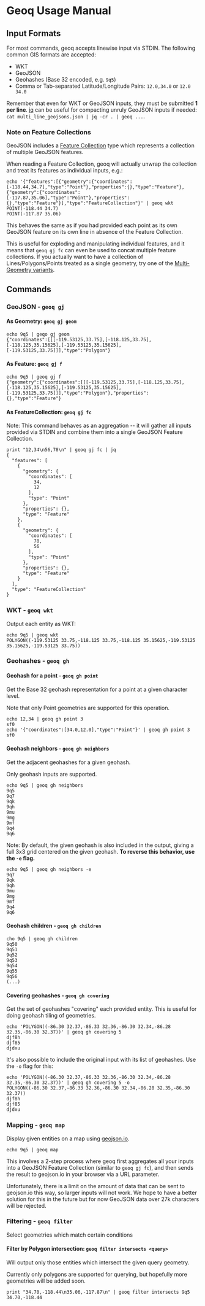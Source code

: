 # Geoq Usage Manual

## Input Formats

For most commands, geoq accepts linewise input via STDIN. The following common GIS formats are accepted:

* WKT
* GeoJSON
* Geohashes (Base 32 encoded, e.g. `9q5`)
* Comma or Tab-separated Latitude/Longitude Pairs: `12.0,34.0` or `12.0	34.0`

Remember that even for WKT or GeoJSON inputs, they must be submitted **1 per line**. [jq](https://stedolan.github.io/jq/) can be useful for compacting unruly GeoJSON inputs if needed: `cat multi_line_geojsons.json | jq -cr . | geoq ...`.

### Note on Feature Collections

GeoJSON includes a [Feature Collection](https://macwright.org/2015/03/23/geojson-second-bite.html#featurecollection) type which represents a collection of multiple GeoJSON features.

When reading a Feature Collection, geoq will actually unwrap the collection and treat its features as individual inputs, e.g.:

```
echo '{"features":[{"geometry":{"coordinates":[-118.44,34.7],"type":"Point"},"properties":{},"type":"Feature"},{"geometry":{"coordinates":[-117.87,35.06],"type":"Point"},"properties":{},"type":"Feature"}],"type":"FeatureCollection"}' | geoq wkt
POINT(-118.44 34.7)
POINT(-117.87 35.06)
```

This behaves the same as if you had provided each point as its own GeoJSON feature on its own line in absence of the Feature Collection.

This is useful for exploding and manipulating individual features, and it means that `geoq gj fc` can even be used to concat multiple feature collections. If you actually want to have a collection of Lines/Polygons/Points treated as a single geometry, try one of the [Multi- Geometry variants](https://macwright.org/2015/03/23/geojson-second-bite.html#multi-geometries).

## Commands

### GeoJSON - `geoq gj`

#### As Geometry: `geoq gj geom`

```
echo 9q5 | geqo gj geom
{"coordinates":[[[-119.53125,33.75],[-118.125,33.75],[-118.125,35.15625],[-119.53125,35.15625],[-119.53125,33.75]]],"type":"Polygon"}
```

#### As Feature: `geoq gj f`

```
echo 9q5 | geoq gj f
{"geometry":{"coordinates":[[[-119.53125,33.75],[-118.125,33.75],[-118.125,35.15625],[-119.53125,35.15625],[-119.53125,33.75]]],"type":"Polygon"},"properties":{},"type":"Feature"}
```

#### As FeatureCollection: `geoq gj fc`

Note: This command behaves as an aggregation -- it will gather all inputs provided via STDIN and combine them into a single GeoJSON Feature Collection.

```
print "12,34\n56,78\n" | geoq gj fc | jq
{
  "features": [
    {
      "geometry": {
        "coordinates": [
          34,
          12
        ],
        "type": "Point"
      },
      "properties": {},
      "type": "Feature"
    },
    {
      "geometry": {
        "coordinates": [
          78,
          56
        ],
        "type": "Point"
      },
      "properties": {},
      "type": "Feature"
    }
  ],
  "type": "FeatureCollection"
}
```

### WKT - `geoq wkt`

Output each entity as WKT:

```
echo 9q5 | geoq wkt
POLYGON((-119.53125 33.75,-118.125 33.75,-118.125 35.15625,-119.53125 35.15625,-119.53125 33.75))
```

### Geohashes - `geoq gh`

#### Geohash for a point - `geoq gh point`

Get the Base 32 geohash representation for a point at a given character level.

Note that only Point geometries are supported for this operation.

```
echo 12,34 | geoq gh point 3
sf0
echo '{"coordinates":[34.0,12.0],"type":"Point"}' | geoq gh point 3
sf0
```

#### Geohash neighbors - `geoq gh neighbors`

Get the adjacent geohashes for a given geohash.

Only geohash inputs are supported.

```
echo 9q5 | geoq gh neighbors
9q5
9q7
9qk
9qh
9mu
9mg
9mf
9q4
9q6
```

Note: By default, the given geohash is also included in the output, giving a full 3x3 grid centered on the given geohash. **To reverse this behavior, use the `-e` flag.**

```
echo 9q5 | geoq gh neighbors -e
9q7
9qk
9qh
9mu
9mg
9mf
9q4
9q6
```

#### Geohash children - `geoq gh children`

```
cho 9q5 | geoq gh children
9q50
9q51
9q52
9q53
9q54
9q55
9q56
(...)
```

#### Covering geohashes - `geoq gh covering`

Get the set of geohashes "covering" each provided entity. This is useful for doing geohash tiling of geometries.


```
echo 'POLYGON((-86.30 32.37,-86.33 32.36,-86.30 32.34,-86.28 32.35,-86.30 32.37))' | geoq gh covering 5
djf8h
djf85
djdxu
```

It's also possible to include the original input with its list of geohashes. Use the `-o` flag for this:

```
echo 'POLYGON((-86.30 32.37,-86.33 32.36,-86.30 32.34,-86.28 32.35,-86.30 32.37))' | geoq gh covering 5 -o
POLYGON((-86.30 32.37,-86.33 32.36,-86.30 32.34,-86.28 32.35,-86.30 32.37))
djf8h
djf85
djdxu
```

### Mapping - `geoq map`

Display given entities on a map using [geojson.io](http://geojson.io).

```
echo 9q5 | geoq map
```

This involves a 2-step process where geoq first aggregates all your inputs into a GeoJSON Feature Collection (similar to `geoq gj fc`), and then sends the result to geojson.io in your browser via a URL parameter.

Unfortunately, there is a limit on the amount of data that can be sent to geojson.io this way, so larger inputs will not work. We hope to have a better solution for this in the future but for now GeoJSON data over 27k characters will be rejected.

### Filtering - `geoq filter`

Select geometries which match certain conditions

#### Filter by Polygon intersection: `geoq filter intersects <query>`

Will output only those entities which intersect the given query geometry.

Currently only polygons are supported for querying, but hopefully more geometries will be added soon.

```
print "34.70,-118.44\n35.06,-117.87\n" | geoq filter intersects 9q5
34.70,-118.44
```
